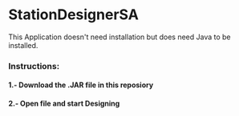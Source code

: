 # StationDesignerSA

This Application doesn't need installation but does need Java to be installed.

### Instructions:
#### 1.- Download the .JAR file in this reposiory
#### 2.- Open file and start Designing
